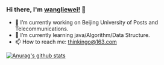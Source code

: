 ### Hi there, I'm [wangliewei!](https://github.com/wangliewei) 👋

<!--
**wangliewei/LeviWang** is a ✨ _special_ ✨ repository because its `README.md` (this file) appears on your GitHub profile.

Here are some ideas to get you started:

-->

- 🔭 I’m currently working on Beijing University of Posts and Telecommunications.
- 🌱 I’m currently learning java/Algorithm/Data Structure.
- 📫 How to reach me: thinkingo@163.com


<a href="https://github.com/anuraghazra/github-readme-stats">
  <img align="center" src="https://github-readme-stats.anuraghazra1.vercel.app/api?username=wangliewei&show_icons=true&include_all_commits=true&theme=material-palenight" alt="Anurag's github stats" />
</a>





